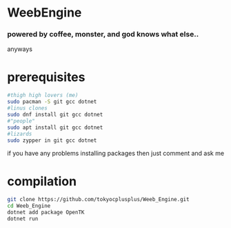 # WeebEngine
### powered by coffee, monster, and god knows what else..
anyways
# prerequisites
```bash
#thigh high lovers (me)
sudo pacman -S git gcc dotnet
#linus clones
sudo dnf install git gcc dotnet
#"people"
sudo apt install git gcc dotnet
#lizards
sudo zypper in git gcc dotnet
```
if you have any problems installing packages then just comment and ask me
# compilation
```bash
git clone https://github.com/tokyocplusplus/Weeb_Engine.git
cd Weeb_Engine
dotnet add package OpenTK
dotnet run
```
